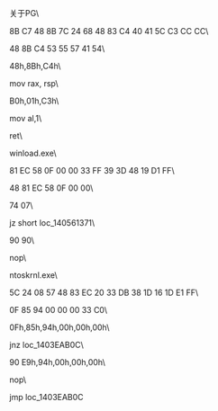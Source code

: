 关于PG\
8B C7 48 8B 7C 24 68 48 83 C4 40 41 5C C3 CC CC\
48 8B C4 53 55 57 41 54\
48h,8Bh,C4h\
mov rax, rsp\
B0h,01h,C3h\
mov al,1\
ret\
winload.exe\
81 EC 58 0F 00 00 33 FF 39 3D 48 19 D1 FF\
48 81 EC 58 0F 00 00\
74 07\
jz short loc_140561371\
90 90\
nop\
ntoskrnl.exe\
5C 24 08 57 48 83 EC 20 33 DB 38 1D 16 1D E1 FF\
0F 85 94 00 00 00 33 C0\
0Fh,85h,94h,00h,00h,00h\
jnz loc_1403EAB0C\
90 E9h,94h,00h,00h,00h\
nop\
jmp loc_1403EAB0C
